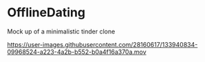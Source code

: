 # OfflineDating

Mock up of a minimalistic tinder clone 



https://user-images.githubusercontent.com/28160617/133940834-09968524-a223-4a2b-b552-b0a4f16a370a.mov

